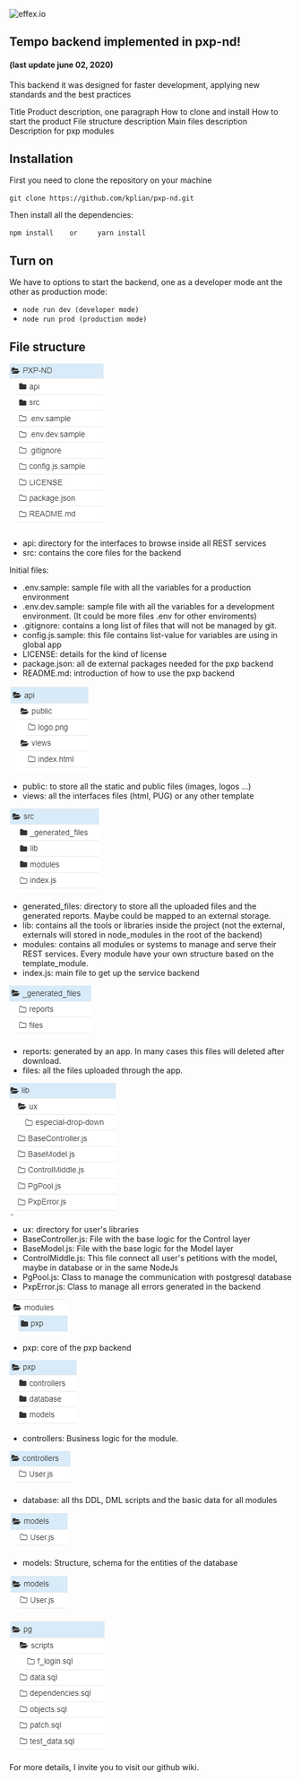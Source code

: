 ![effex.io]([https://github.com/kplian/pxp-nd/blob/master/api/public/readme.md/kplian.jpg](https://www.effex.io/wp-content/uploads/2021/09/effex-logo-300-100-2.png))
## Tempo  backend implemented in pxp-nd!
#### (last update june 02, 2020)

This backend it was designed for faster development, applying new standards and the best practices 

Title
Product description, one paragraph
How to clone and install
How to start the product
File structure description
Main files description
Description for pxp modules

## Installation
First you need to clone the repository on your machine

`git clone https://github.com/kplian/pxp-nd.git`

Then install all the dependencies:

`npm install    or     yarn install`

## Turn on
We have to options to start the backend, one as a developer mode ant the other as production mode:

- `node run dev (developer mode)`
- `node run prod (production mode)`

## File structure

![Main](https://github.com/kplian/pxp-nd/blob/master/api/public/readme.md/backend1.PNG)

- api: directory for the interfaces to browse inside all REST services
- src: contains the core files for the backend

Initial files:

- .env.sample: sample file with all the variables for a production environment
- .env.dev.sample: sample file with all the variables for a development environment. 
(It could be more files .env for other enviroments)
- .gitignore:  contains a long list of files that will not be managed by git.
- config.js.sample: this file contains list-value for variables are using in global app
- LICENSE: details for the kind of license
- package.json: all de external packages needed for the pxp backend
- README.md: introduction of how to use the pxp backend

![Main](https://github.com/kplian/pxp-nd/blob/master/api/public/readme.md/backend2.PNG)

- public: to store all the static and public files (images, logos ...)
- views: all the interfaces files (html, PUG) or any other template

![Main](https://github.com/kplian/pxp-nd/blob/master/api/public/readme.md/backend3.PNG)

- generated_files: directory to store all the uploaded files and the generated reports. Maybe could be mapped to an external storage.
- lib: contains all the tools or libraries inside the project (not the external, externals will stored in node_modules in the root of the backend)
- modules: contains all modules or systems to manage and serve their REST services. Every module have your own structure based on the template_module.
- index.js: main file to get up the service backend

![Main](https://github.com/kplian/pxp-nd/blob/master/api/public/readme.md/backend4.PNG)

- reports: generated by an app. In many cases this files will deleted after download.
- files: all the files uploaded through the app.

![Main](https://github.com/kplian/pxp-nd/blob/master/api/public/readme.md/backend5.PNG)

- ux: directory for user's libraries
- BaseController.js: File with the base logic for the Control layer
- BaseModel.js: File with the base logic for the Model layer
- ControlMiddle.js: This file connect all user's petitions with the model, maybe in database or in the same NodeJs
- PgPool.js: Class to manage the communication with postgresql database
- PxpError.js: Class to manage all errors generated in the backend

![Main](https://github.com/kplian/pxp-nd/blob/master/api/public/readme.md/backend6.PNG)

- pxp: core of the pxp backend

![Main](https://github.com/kplian/pxp-nd/blob/master/api/public/readme.md/backend7.PNG)

- controllers: Business logic for the module.

![Main](https://github.com/kplian/pxp-nd/blob/master/api/public/readme.md/backend8.PNG)

- database: all ths DDL, DML scripts and the basic data for all modules

![Main](https://github.com/kplian/pxp-nd/blob/master/api/public/readme.md/backend9.PNG)

- models: Structure, schema for the entities of the database

![Main](https://github.com/kplian/pxp-nd/blob/master/api/public/readme.md/backend10.PNG)

![Main](https://github.com/kplian/pxp-nd/blob/master/api/public/readme.md/backend11.PNG)


For more details, I invite you to visit our github wiki.

